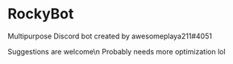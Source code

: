 # RockyBot
Multipurpose Discord bot created by awesomeplaya211#4051

Suggestions are welcome\n
Probably needs more optimization lol

